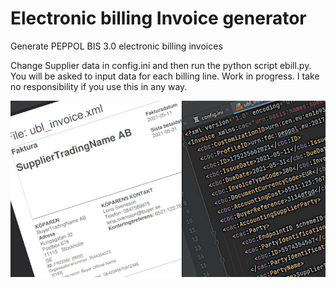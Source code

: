 # Electronic billing Invoice generator  
Generate PEPPOL BIS 3.0 electronic billing invoices

Change Supplier data in config.ini and then run the python script ebill.py. You will be asked to input data for each billing line.
Work in progress. I take no responsibility if you use this in any way.

![e-billing](https://github.com/OskarRosenqvist/Electronic_billing/blob/master/efaktura.jpg)
